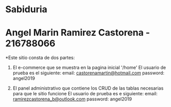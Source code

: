 # Sabiduria
# Angel Marin Ramirez Castorena - 216788066

*Este sitio consta de dos partes: 
1. El e-commerce que se muestra en la pagina inicial '/home' 
   El usuario de prueba es el siguiente:
   email: castorenamartin@hotmail.com
   password: angel2019

2. El panel administrativo que contiene los CRUD de las tablas necesarias para que le sitio funcione
   El usuario de prueba es e siguiente:
   email: ramirezcastorena_b@outlook.com
   password: angel2019